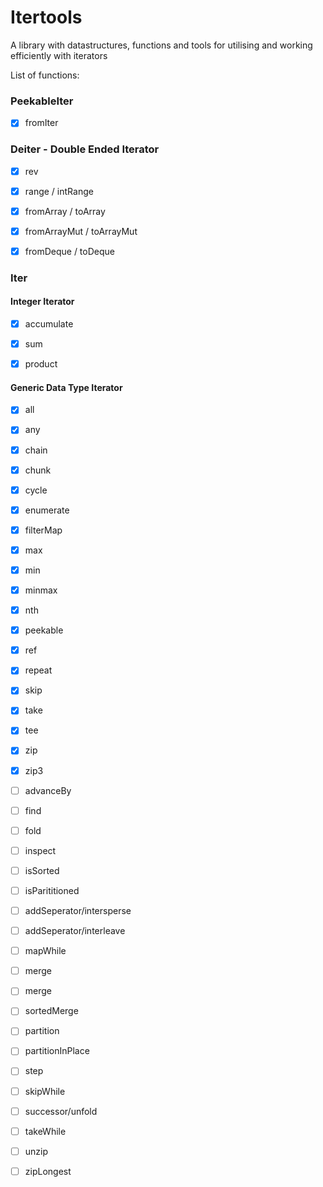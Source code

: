 # Itertools

A library with datastructures, functions and tools for utilising and working efficiently with iterators

List of functions:

### PeekableIter

- [x] fromIter

### Deiter - Double Ended Iterator

- [x] rev

- [x] range / intRange

- [x] fromArray / toArray

- [x] fromArrayMut / toArrayMut

- [x] fromDeque / toDeque

### Iter

#### Integer Iterator

- [x] accumulate

- [x] sum

- [x] product

#### Generic Data Type Iterator

- [x] all

- [x] any

- [x] chain

- [x] chunk

- [x] cycle

- [x] enumerate

- [x] filterMap

- [x] max

- [x] min

- [x] minmax

- [x] nth

- [x] peekable

- [x] ref

- [x] repeat

- [x] skip

- [x] take

- [x] tee

- [x] zip

- [x] zip3

- [ ] advanceBy

- [ ] find

- [ ] fold

- [ ] inspect

- [ ] isSorted

- [ ] isParititioned

- [ ] addSeperator/intersperse

- [ ] addSeperator/interleave

- [ ] mapWhile

- [ ] merge

- [ ] merge

- [ ] sortedMerge

- [ ] partition

- [ ] partitionInPlace

- [ ] step

- [ ] skipWhile

- [ ] successor/unfold

- [ ] takeWhile

- [ ] unzip

- [ ] zipLongest
